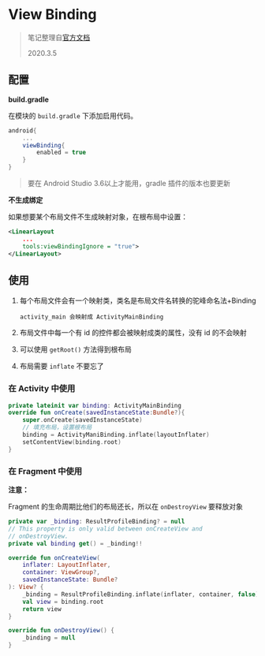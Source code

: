 # View Binding

> 笔记整理自[官方文档](https://developer.android.com/topic/libraries/view-binding)
>
> 2020.3.5



## 配置

**build.gradle**

在模块的 `build.gradle` 下添加启用代码。

```gradle
android{
	...
	viewBinding{
		enabled = true
	}
}
```

> 要在 Android Studio 3.6以上才能用，gradle 插件的版本也要更新

**不生成绑定**

如果想要某个布局文件不生成映射对象，在根布局中设置：

```xml
<LinearLayout
	...
    tools:viewBindingIgnore = "true">
</LinearLayout>
```



## 使用

1. 每个布局文件会有一个映射类，类名是布局文件名转换的驼峰命名法+Binding

   ```note
   activity_main 会映射成 ActivityMainBinding
   ```

2. 布局文件中每一个有 id 的控件都会被映射成类的属性，没有 id 的不会映射

3. 可以使用 `getRoot()` 方法得到根布局

4. 布局需要 `inflate` 不要忘了

### 在 Activity 中使用

```kotlin
private lateinit var binding: ActivityMainBinding
override fun onCreate(savedInstanceState:Bundle?){
    super.onCreate(savedInstanceState)
    // 填充布局，设置根布局
    binding = ActivityManiBinding.inflate(layoutInflater)
    setContentView(binding.root)
}
```

### 在 Fragment 中使用

**注意：**

Fragment 的生命周期比他们的布局还长，所以在 `onDestroyView` 要释放对象

```kotlin
private var _binding: ResultProfileBinding? = null
// This property is only valid between onCreateView and
// onDestroyView.
private val binding get() = _binding!!

override fun onCreateView(
    inflater: LayoutInflater,
    container: ViewGroup?,
    savedInstanceState: Bundle?
): View? {
    _binding = ResultProfileBinding.inflate(inflater, container, false)
    val view = binding.root
    return view
}

override fun onDestroyView() {
    _binding = null
}
```

